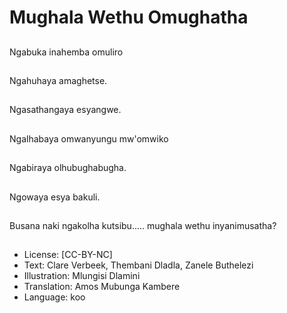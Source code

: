 # Mughala Wethu Omughatha

##
Ngabuka inahemba omuliro

##
Ngahuhaya amaghetse.

##
Ngasathangaya esyangwe.

##
Ngalhabaya omwanyungu mw'omwiko

##
Ngabiraya olhubughabugha.

##
Ngowaya esya bakuli.

##
Busana naki ngakolha kutsibu..... mughala wethu inyanimusatha?

##
* License: [CC-BY-NC]
* Text: Clare Verbeek, Thembani Dladla, Zanele Buthelezi
* Illustration: Mlungisi Dlamini
* Translation: Amos Mubunga Kambere
* Language: koo
